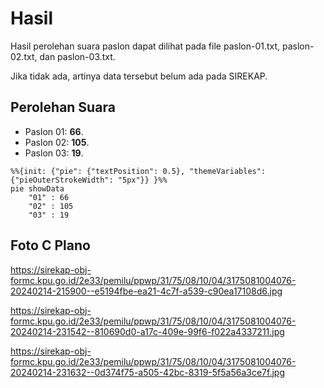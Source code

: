 # Hasil

Hasil perolehan suara paslon dapat dilihat pada file paslon-01.txt, paslon-02.txt, dan paslon-03.txt.

Jika tidak ada, artinya data tersebut belum ada pada SIREKAP.

## Perolehan Suara

 * Paslon 01: **66**.
 * Paslon 02: **105**.
 * Paslon 03: **19**.

```mermaid
%%{init: {"pie": {"textPosition": 0.5}, "themeVariables": {"pieOuterStrokeWidth": "5px"}} }%%
pie showData
    "01" : 66
    "02" : 105
    "03" : 19
```
## Foto C Plano

https://sirekap-obj-formc.kpu.go.id/2e33/pemilu/ppwp/31/75/08/10/04/3175081004076-20240214-215900--e5194fbe-ea21-4c7f-a539-c90ea17108d6.jpg

https://sirekap-obj-formc.kpu.go.id/2e33/pemilu/ppwp/31/75/08/10/04/3175081004076-20240214-231542--810690d0-a17c-409e-99f6-f022a4337211.jpg

https://sirekap-obj-formc.kpu.go.id/2e33/pemilu/ppwp/31/75/08/10/04/3175081004076-20240214-231632--0d374f75-a505-42bc-8319-5f5a56a3ce7f.jpg
